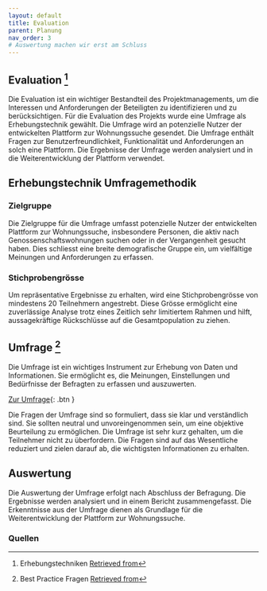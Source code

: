 ```yaml
---
layout: default
title: Evaluation
parent: Planung
nav_order: 3
# Auswertung machen wir erst am Schluss
---
```


## Evaluation [^1]

Die Evaluation ist ein wichtiger Bestandteil des Projektmanagements, um die Interessen und Anforderungen der Beteiligten zu identifizieren und zu berücksichtigen.
Für die Evaluation des Projekts wurde eine Umfrage als Erhebungstechnik gewählt. Die Umfrage wird an potenzielle Nutzer der entwickelten Plattform zur Wohnungssuche gesendet.
Die Umfrage enthält Fragen zur Benutzerfreundlichkeit, Funktionalität und Anforderungen an solch eine Plattform.
Die Ergebnisse der Umfrage werden analysiert und in die Weiterentwicklung der Plattform verwendet.

## Erhebungstechnik Umfragemethodik

### Zielgruppe

Die Zielgruppe für die Umfrage umfasst potenzielle Nutzer der entwickelten Plattform zur Wohnungssuche, insbesondere Personen, die aktiv nach Genossenschaftswohnungen suchen oder in der Vergangenheit gesucht haben.
Dies schliesst eine breite demografische Gruppe ein, um vielfältige Meinungen und Anforderungen zu erfassen.

### Stichprobengrösse

Um repräsentative Ergebnisse zu erhalten, wird eine Stichprobengrösse von mindestens 20 Teilnehmern angestrebt. 
Diese Grösse ermöglicht eine zuverlässige Analyse trotz eines Zeitlich sehr limitiertem Rahmen und hilft, aussagekräftige Rückschlüsse auf die Gesamtpopulation zu ziehen.

## Umfrage [^2]

Die Umfrage ist ein wichtiges Instrument zur Erhebung von Daten und Informationen. Sie ermöglicht es, die Meinungen, Einstellungen und Bedürfnisse der Befragten zu erfassen und auszuwerten.

[Zur Umfrage](https://forms.office.com/e/PR0WmSXgww?origin=lprLink){: .btn }

Die Fragen der Umfrage sind so formuliert, dass sie klar und verständlich sind. Sie sollten neutral und unvoreingenommen sein, um eine objektive Beurteilung zu ermöglichen.
Die Umfrage ist sehr kurz gehalten, um die Teilnehmer nicht zu überfordern. Die Fragen sind auf das Wesentliche reduziert und zielen darauf ab, die wichtigsten Informationen zu erhalten.

## Auswertung

Die Auswertung der Umfrage erfolgt nach Abschluss der Befragung. Die Ergebnisse werden analysiert und in einem Bericht zusammengefasst.
Die Erkenntnisse aus der Umfrage dienen als Grundlage für die Weiterentwicklung der Plattform zur Wohnungssuche.

### Quellen

[^1]: Erhebungstechniken [Retrieved from](https://www.orghandbuch.de/Webs/OHB/DE/Organisationshandbuch/6_MethodenTechniken/61_Erhebungstechniken/613_Fragebogen/fragebogen-node.html)
[^2]: Best Practice Fragen [Retrieved from](https://de.surveymonkey.com/learn/survey-best-practices/online-questionnaires/)
